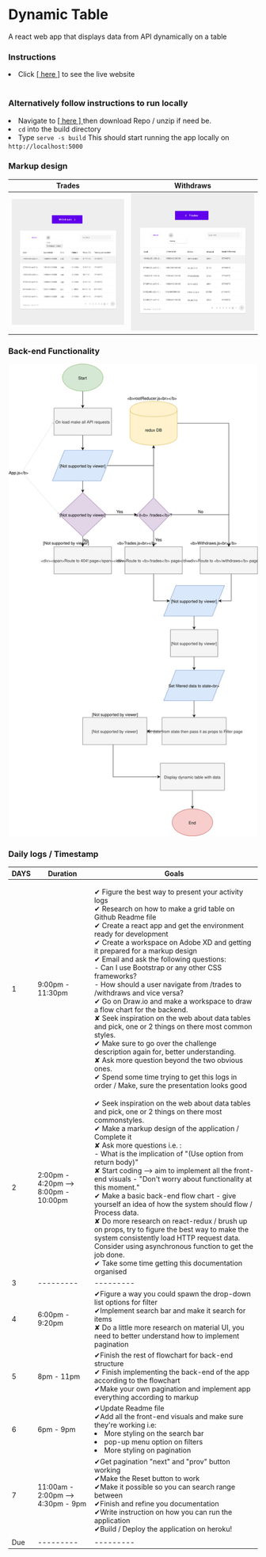 
# Dynamic Table
A react web app that displays data from API dynamically on a table


### Instructions
<li> Click <a href="https://dynamictable-44ad8.firebaseapp.com/trades">[ here ]</a> to see the live website</li><br/>

### Alternatively follow instructions to run locally
<li>Navigate to <a href="https://github.com/TheRigidNinja/Dynamic-Table">[ here ] </a>then download Repo / unzip if need be.</li>
<li><code>cd</code> into the build directory</li>
<li>Type <code>serve -s build</code> This should start running the app locally on <code>http://localhost:5000</code> </li>

### Markup design 
|          Trades            |          Withdraws            |
|----------------------------|-------------------------------|
|<img src="./tradesPage.svg">|<img src="./withdrawsPage.svg">|


### Back-end Functionality
<img src="./flow_chart.svg"> 

### Daily logs / Timestamp

| DAYS | Duration | Goals |
|------|------------------|-------------------------------------------------------------------------------------------------------------------------------------------------------------------------------------------------------------------------------------------------------------------------------------------------------------------------------------------------------------------------------------------------------------------------------------------------------------------------------------------------------------------------------------------------------------------------------------------------------------------------------------------------------------------------------------------------------------------------------------------------------------------------------------------------------------------------------------------------------------------------------------|
| 1 | 9:00pm - 11:30pm |<p>✔ Figure the best way to present your activity logs<br>✔ Research on how to make a grid table on Github Readme file<br>✔ Create a react app and get the environment ready for development<br>✔ Create a workspace on Adobe XD and getting it prepared for a markup design<br>✔ Email and ask the following questions:<br>      - Can I use Bootstrap or any other CSS frameworks?<br>      - How should a user navigate from /trades to /withdraws and vice versa?<br>✔ Go on Draw.io and make a workspace to draw a flow chart for the backend.<br>✘ Seek inspiration on the web about data tables and pick, one or 2 things on there most common styles.<br>✔ Make sure to go over the challenge description again for, better understanding.<br>✘ Ask more question beyond the two obvious ones.<br>✔ Spend some time trying to get this logs in order / Make, sure the presentation looks good<br>|
| 2 | 2:00pm - 4:20pm --> 8:00pm - 10:00pm | ✔ Seek inspiration on the web about data tables and pick, one or 2 things on there most commonstyles.<br>✔ Make a markup design of the application / Complete it <br>✘ Ask more questions i.e. :<br>    - What is the implication of "(Use option from return body)" <br>✘ Start coding --> aim to implement all the front-end visuals - "Don't worry about functionality at this moment."<br>✔ Make a basic back-end flow chart - give yourself an idea of how the system should flow / Process data.<br>✘ Do more research on react-redux / brush up on props, try to figure the best way to make the system consistently load HTTP request data. Consider using asynchronous function to get the job done.<br>✔ Take some time getting this documentation organised <br>|
| 3| --------- |---------|
| 4| 6:00pm - 9:20pm|✔Figure a way you could spawn the drop-down list options for filter<br>✔Implement search bar and make it search for items<br>✘ Do a little more research on material UI, you need to better understand how to implement pagination <br>| |
| 5| 8pm - 11pm |✔Finish the rest of flowchart for back-end structure<br>✔ Finish implementing the back-end of the app according to the flowchart<br>✔Make your own pagination and implement app everything according to markup<br>| |
| 6 |6pm - 9pm |✔Update Readme file<br>✔Add all the front-end visuals and make sure they're working i.e: <li>More styling on the search bar</li><li>pop-up menu option on filters</li><li>More styling on pagination</li>||
| 7| 11:00am - 2:00pm -->  4:30pm - 9pm|✔Get pagination "next" and "prov" button working<br>✔Make the Reset button to work<br>✔Make it possible so you can search range  between<br>✔Finish and refine you documentation <br>✔Write instruction on how you can run the application<br>✔Build / Deploy the application on heroku!<br>
| |
| Due| --------- | --------- |  |